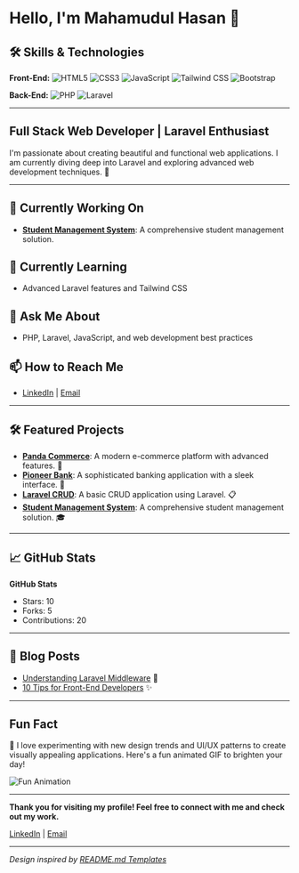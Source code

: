 # Hello, I'm Mahamudul Hasan 👋

## 🛠️ Skills & Technologies

**Front-End:** 
![HTML5](https://img.shields.io/badge/HTML5-%23E34F26.svg?style=for-the-badge&logo=html5&logoColor=white) 
![CSS3](https://img.shields.io/badge/CSS3-%231572B6.svg?style=for-the-badge&logo=css3&logoColor=white) 
![JavaScript](https://img.shields.io/badge/JavaScript-%23323330.svg?style=for-the-badge&logo=javascript&logoColor=%23F7DF1E) 
![Tailwind CSS](https://img.shields.io/badge/Tailwind%20CSS-%2338B2AC.svg?style=for-the-badge&logo=tailwindcss&logoColor=white) 
![Bootstrap](https://img.shields.io/badge/Bootstrap-%23563D7C.svg?style=for-the-badge&logo=bootstrap&logoColor=white)

**Back-End:** 
![PHP](https://img.shields.io/badge/PHP-%23777BB4.svg?style=for-the-badge&logo=php&logoColor=white) 
![Laravel](https://img.shields.io/badge/Laravel-%23F05240.svg?style=for-the-badge&logo=laravel&logoColor=white)

---

## Full Stack Web Developer | Laravel Enthusiast

I'm passionate about creating beautiful and functional web applications. I am currently diving deep into Laravel and exploring advanced web development techniques. 🚀

---

## 🔭 Currently Working On

- **[Student Management System](https://github.com/mahamudul404/my-auth-project)**: A comprehensive student management solution.

## 🌱 Currently Learning

- Advanced Laravel features and Tailwind CSS

## 💬 Ask Me About

- PHP, Laravel, JavaScript, and web development best practices

## 📫 How to Reach Me

- [LinkedIn](https://www.linkedin.com/in/md-mahamudul-hasan-mahmud/) | [Email](mailto:mahamudul408432@gmail.com)

---



## 🛠️ Featured Projects

- **[Panda Commerce](https://github.com/mahamudul404/Pioneer-Bank)**: A modern e-commerce platform with advanced features. 🛒
- **[Pioneer Bank](https://github.com/mahamudul404/pioneer-bank)**: A sophisticated banking application with a sleek interface. 🏦
- **[Laravel CRUD](https://github.com/mahamudul404/laravel-crud)**: A basic CRUD application using Laravel. 📋
- **[Student Management System](https://github.com/mahamudul404/laravel-student-management)**: A comprehensive student management solution. 🎓

---

## 📈 GitHub Stats

**GitHub Stats**
- Stars: 10
- Forks: 5
- Contributions: 20

---

## 📝 Blog Posts

- [Understanding Laravel Middleware](https://medium.com/@mahamudulhasan/understanding-laravel-middleware) 📖
- [10 Tips for Front-End Developers](https://medium.com/@mahamudulhasan/10-tips-for-front-end-developers) ✨

---

## Fun Fact

🎨 I love experimenting with new design trends and UI/UX patterns to create visually appealing applications. Here's a fun animated GIF to brighten your day!

![Fun Animation](https://media.giphy.com/media/3o6UB8dfFzvM0X1GgI/giphy.gif)

---

**Thank you for visiting my profile! Feel free to connect with me and check out my work.**

[LinkedIn](https://www.linkedin.com/in/md-mahamudul-hasan-mahmud/) | [Email](mailto:mahamudul408432@gmail.com)

---

_Design inspired by [README.md Templates](https://github.com/rahuldkjain/github-profile-readme-generator)_
